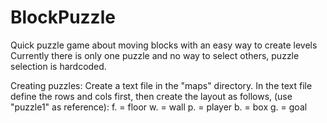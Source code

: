 # BlockPuzzle
Quick puzzle game about moving blocks with an easy way to create levels
Currently there is only one puzzle and no way to select others, puzzle selection is hardcoded.

Creating puzzles: Create a text file in the "maps" directory. In the text file define the rows and cols first, then create the layout as follows, (use "puzzle1" as reference):
f. = floor
w. = wall
p. = player
b. = box
g. = goal
